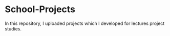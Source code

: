# School-Projects
In this repository, I uploaded projects which I developed for lectures project studies.
